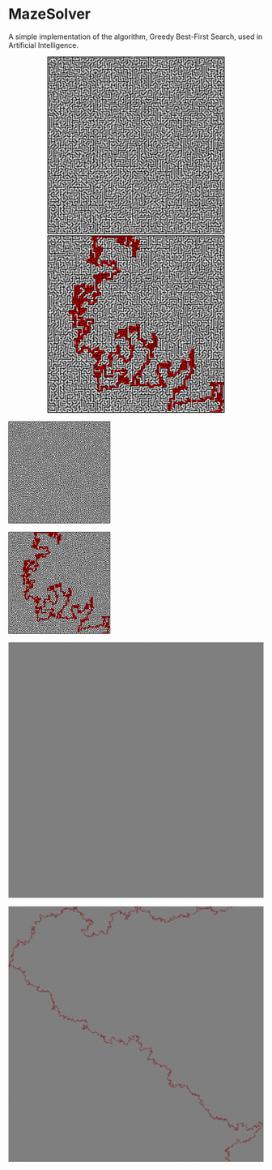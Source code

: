 # MazeSolver

A simple implementation of the algorithm, Greedy Best-First Search, used in Artificial Intelligence.

<p align="center">
  <img src="images/braid200.bmp" width="350"/>
  <img src="solved/braid200.bmp" width="350"/>
</p>

![alt tag](/images/braid200.bmp)

![alt tag](/solved/braid200.bmp)

![alt tag](/images/perfect4k.bmp)

![alt tag](/solved/perfect4k.gif)

